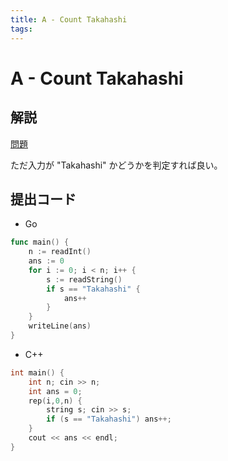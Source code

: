 ```yaml
---
title: A - Count Takahashi
tags:
---
```


# A - Count Takahashi

## 解説

[問題](https://atcoder.jp/contests/abc359/tasks/abc359_a)

ただ入力が "Takahashi" かどうかを判定すれば良い。

## 提出コード

- Go

```go
func main() {
	n := readInt()
	ans := 0
	for i := 0; i < n; i++ {
		s := readString()
		if s == "Takahashi" {
			ans++
		}
	}
	writeLine(ans)
}
```

- C++

```cpp
int main() {
    int n; cin >> n;
    int ans = 0;
    rep(i,0,n) {
        string s; cin >> s;
        if (s == "Takahashi") ans++;
    }
    cout << ans << endl;
}
```

